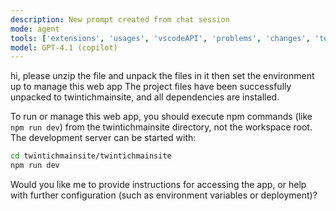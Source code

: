 ```yaml
---
description: New prompt created from chat session
mode: agent
tools: ['extensions', 'usages', 'vscodeAPI', 'problems', 'changes', 'testFailure', 'openSimpleBrowser', 'fetch', 'githubRepo', 'todos', 'runCommands', 'runTasks', 'edit', 'runNotebooks', 'search', 'new', 'github', 'playwright', 'sequentialthinking', 'memory', 'context7']
model: GPT-4.1 (copilot)
---
```

<user>
hi, please unzip the file and unpack the files in it then set the environment up to manage this web app
</user>
<assistant>
The project files have been successfully unpacked to twintichmainsite, and all dependencies are installed. 

To run or manage this web app, you should execute npm commands (like `npm run dev`) from the twintichmainsite directory, not the workspace root. The development server can be started with:

```bash
cd twintichmainsite/twintichmainsite
npm run dev
```

Would you like me to provide instructions for accessing the app, or help with further configuration (such as environment variables or deployment)?
</assistant>